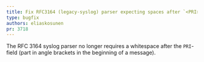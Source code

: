 ```yaml
---
title: Fix RFC3164 (legacy-syslog) parser expecting spaces after `<PRI>`
type: bugfix
authors: eliaskosunen
pr: 3718
---
```


The RFC 3164 syslog parser no longer requires a whitespace after the `PRI`-field
(part in angle brackets in the beginning of a message).
